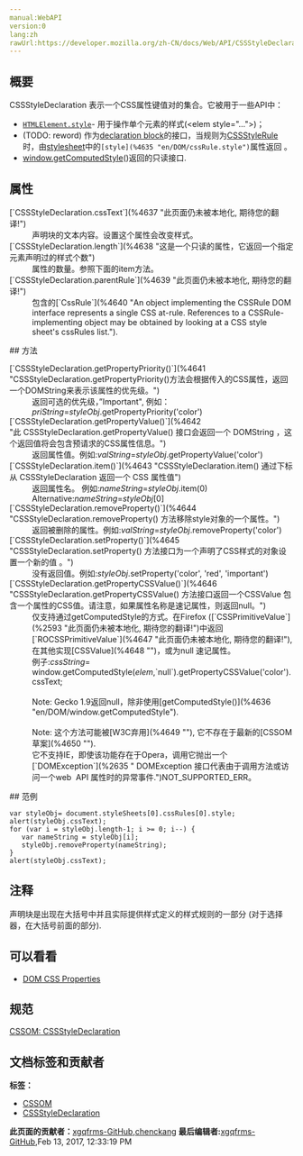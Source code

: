 ```yaml
---
manual:WebAPI
version:0
lang:zh
rawUrl:https://developer.mozilla.org/zh-CN/docs/Web/API/CSSStyleDeclaration
---
```





## 概要<a name="Summary"></a>


CSSStyleDeclaration 表示一个CSS属性键值对的集合。它被用于一些API中：


* [`HTMLElement.style`](%4631 "HTMLElement.style 属性返回一个 CSSStyleDeclaration 对象，表示元素的 内联style 属性（attribute），但忽略任何样式表应用的属性。 通过 style 可以访问的 CSS 属性列表，可以查看 CSS Properties Reference。")- 用于操作单个元素的样式(&lt;elem style=&quot;...&quot;&gt;)；
* (TODO: reword) 作为[declaration block](%4632 "")的接口，当规则为[CSSStyleRule](%4633 "en/DOM/cssRule#CSSStyleRule")时，由[stylesheet](%4634 "en/DOM/stylesheet")中的`[style](%4635 "en/DOM/cssRule.style")`属性返回 。
* [window.getComputedStyle](%4636 "en/DOM/window.getComputedStyle")()返回的只读接口.

## 属性<a name="Syntax"></a>
<dl><dt>[`CSSStyleDeclaration.cssText`](%4637 "此页面仍未被本地化, 期待您的翻译!")</dt><dd>声明块的文本内容。设置这个属性会改变样式。</dd><dt>[`CSSStyleDeclaration.length`](%4638 "这是一个只读的属性，它返回一个指定元素声明过的样式个数")</dt><dd>属性的数量。参照下面的item方法。</dd><dt>[`CSSStyleDeclaration.parentRule`](%4639 "此页面仍未被本地化, 期待您的翻译!")</dt><dd>包含的[`CssRule`](%4640 "An object implementing the CSSRule DOM interface represents a single CSS at-rule. References to a CSSRule-implementing object may be obtained by looking at a CSS style sheet's cssRules list.").</dd></dl>
## 方法<a name="Syntax"></a>
<dl><dt>[`CSSStyleDeclaration.getPropertyPriority()`](%4641 "CSSStyleDeclaration.getPropertyPriority()方法会根据传入的CSS属性，返回一个DOMString来表示该属性的优先级。")</dt><dd>返回可选的优先级，”Important&quot;, 例如：<em>priString</em>=<em>styleObj</em>.getPropertyPriority(&#39;color&#39;)</dd><dt>[`CSSStyleDeclaration.getPropertyValue()`](%4642 "此 CSSStyleDeclaration.getPropertyValue() 接口会返回一个 DOMString ，这个返回值将会包含预请求的CSS属性信息。")</dt><dd>返回属性值。例如:<em>valString</em>=<em>styleObj</em>.getPropertyValue(&#39;color&#39;)</dd><dt>[`CSSStyleDeclaration.item()`](%4643 "CSSStyleDeclaration.item() 通过下标从 CSSStyleDeclaration 返回一个 CSS 属性值")</dt><dd>返回属性名。 例如:<em>nameString</em>=<em>styleObj</em>.item(0) Alternative:<em>nameString</em>=<em>styleObj</em>[0]</dd><dt>[`CSSStyleDeclaration.removeProperty()`](%4644 "CSSStyleDeclaration.removeProperty() 方法移除style对象的一个属性。")</dt><dd>返回被删除的属性。例如:<em>valString</em>=<em>styleObj</em>.removeProperty(&#39;color&#39;)</dd><dt>[`CSSStyleDeclaration.setProperty()`](%4645 "CSSStyleDeclaration.setProperty() 方法接口为一个声明了CSS样式的对象设置一个新的值 。")</dt><dd>没有返回值。例如:<em>styleObj</em>.setProperty(&#39;color&#39;, &#39;red&#39;, &#39;important&#39;)</dd><dt>[`CSSStyleDeclaration.getPropertyCSSValue()`](%4646 "CSSStyleDeclaration.getPropertyCSSValue() 方法接口返回一个CSSValue 包含一个属性的CSS值。请注意，如果属性名称是速记属性，则返回null。")</dt><dd>仅支持通过getComputedStyle的方式。在Firefox ([`CSSPrimitiveValue`](%2593 "此页面仍未被本地化, 期待您的翻译!")中返回[`ROCSSPrimitiveValue`](%4647 "此页面仍未被本地化, 期待您的翻译!"), 在其他实现[CSSValue](%4648 "")，或为null 速记属性。</dd><dd>例子:<em>cssString</em>= window.getComputedStyle(<em>elem</em>,`null`).getPropertyCSSValue(&#39;color&#39;).cssText;<br></br>Note: Gecko 1.9返回null，除非使用[getComputedStyle()](%4636 "en/DOM/window.getComputedStyle").<br></br>Note: 这个方法可能被[W3C弃用](%4649 ""), 它不存在于最新的[CSSOM草案](%4650 "").</dd><dd>它不支持IE，即使该功能存在于Opera，调用它抛出一个[`DOMException`](%2635 " DOMException 接口代表由于调用方法或访问一个web  API 属性时的异常事件.")NOT_SUPPORTED_ERR。</dd></dl>
## 范例<a name="Example"></a>

```
var styleObj= document.styleSheets[0].cssRules[0].style;
alert(styleObj.cssText);
for (var i = styleObj.length-1; i >= 0; i--) {
   var nameString = styleObj[i];
   styleObj.removeProperty(nameString);
}
alert(styleObj.cssText);
```

## 注释<a name="Notes"></a>


声明块是出现在大括号中并且实际提供样式定义的样式规则的一部分 (对于选择器，在大括号前面的部分).


## 可以看看<a name="可以看看"></a>

* [DOM CSS Properties](%4651 "/en-US/docs/Web/CSS/CSS_Properties_Reference")

## 规范<a name="Specification"></a>


[CSSOM: CSSStyleDeclaration](%4652 "")




## 文档标签和贡献者
**标签：**
* [CSSOM](%4437 "")
* [CSSStyleDeclaration](%4653 "")

**此页面的贡献者：**[xgqfrms-GitHub](%57 ""),[chenckang](%4426 "")
**最后编辑者:**[xgqfrms-GitHub](%57 ""),<time>Feb 13, 2017, 12:33:19 PM</time>


